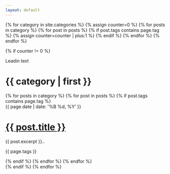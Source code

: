 ```yaml
---
layout: default
---
```


<main id="page" role="main">
{% for category in site.categories %}
    {% assign counter=0 %}
    {% for posts in category %}
        {% for post in posts %}
            {% if post.tags contains page.tag %}
                {% assign counter=counter | plus:1 %}
            {% endif %}
        {% endfor %}
    {% endfor %}

{% if counter != 0 %}

<div class="col pane ui-layout-{% assign counter=counter | plus:1 %}" id="{{ page.id }}">
    <div class="colheader">
        <div class="bar"></div>
        <p class="lead">Leadin text</p>
        <h1>{{ category | first }}</h1>
    </div>
    <div class="colscroll unlock">
{% for posts in category %}
{% for post in posts %}
{% if post.tags contains page.tag %}
    <div class="colblock" itemscope itemtype="http://schema.org/BlogPosting">
        <div class="excerpt">
            <time class="date" datetime="{{ page.date | '%Y-%m-%dT%H:%i:%S-08:00' }}" itemprop="datePublished">
                {{ page.date | date: '%B %d, %Y' }}
            </time>
        <h1>
            <a itemprop="url" href="{{ post.url }}" target="_blank" title="{{ post.title }}">
                <span itemprop="name" itemprop=name>{{ post.title }}</span>
            </a>
        </h1>
        <p itemprop="description">
            {{ post.excerpt }}..
        </p>
        <p class="link_tags">{{ page.tags }}</p>
        </div>
    </div>
{% endif %}
{% endfor %}
{% endfor %}
    </div>
</div>
{% endif %}
{% endfor %}
</main>
